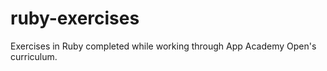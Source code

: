 # ruby-exercises

Exercises in Ruby completed while working through App Academy Open's curriculum.

